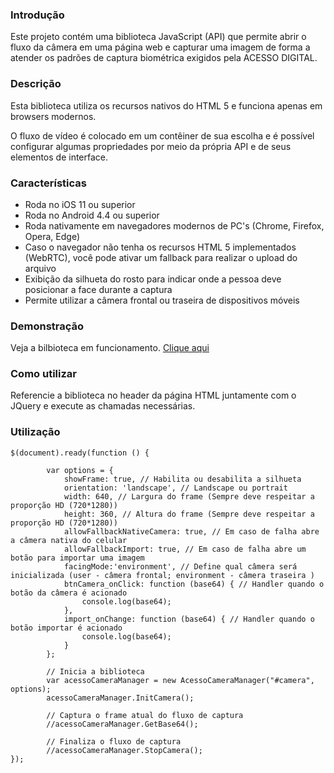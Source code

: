 ### Introdução

Este projeto contém uma biblioteca JavaScript (API) que permite abrir o fluxo da câmera em uma página web e capturar uma imagem de forma a atender os padrões de captura biométrica exigidos pela ACESSO DIGITAL.

### Descrição

Esta biblioteca utiliza os recursos nativos do HTML 5 e funciona apenas em browsers modernos.

O fluxo de vídeo é colocado em um contêiner de sua escolha e é possível configurar algumas propriedades por meio da própria API e de seus elementos de interface.

### Características

* Roda no iOS 11 ou superior
* Roda no Android 4.4 ou superior
* Roda nativamente em navegadores modernos de PC's (Chrome, Firefox, Opera, Edge)
* Caso o navegador não tenha os recursos HTML 5 implementados (WebRTC), você pode ativar um fallback para realizar o upload do arquivo
* Exibição da silhueta do rosto para indicar onde a pessoa deve posicionar a face durante a captura
* Permite utilizar a câmera frontal ou traseira de dispositivos móveis

### Demonstração

Veja a bilbioteca em funcionamento. [Clique aqui](https://crediariohomolog.acesso.io/frame/)  

### Como utilizar

Referencie a biblioteca no header da página HTML juntamente com o JQuery e execute as chamadas necessárias.

### Utilização

```
$(document).ready(function () {

        var options = {
            showFrame: true, // Habilita ou desabilita a silhueta
            orientation: 'landscape', // Landscape ou portrait
            width: 640, // Largura do frame (Sempre deve respeitar a proporção HD (720*1280))
            height: 360, // Altura do frame (Sempre deve respeitar a proporção HD (720*1280))
            allowFallbackNativeCamera: true, // Em caso de falha abre a câmera nativa do celular
            allowFallbackImport: true, // Em caso de falha abre um botão para importar uma imagem
            facingMode:'environment', // Define qual câmera será inicializada (user - câmera frontal; environment - câmera traseira )
            btnCamera_onClick: function (base64) { // Handler quando o botão da câmera é acionado
                console.log(base64);
            },
            import_onChange: function (base64) { // Handler quando o botão importar é acionado
                console.log(base64);
            }
        };     
        
        // Inicia a biblioteca 
        var acessoCameraManager = new AcessoCameraManager("#camera", options);
        acessoCameraManager.InitCamera();
        
        // Captura o frame atual do fluxo de captura
        //acessoCameraManager.GetBase64();
        
        // Finaliza o fluxo de captura
        //acessoCameraManager.StopCamera();
});

```
